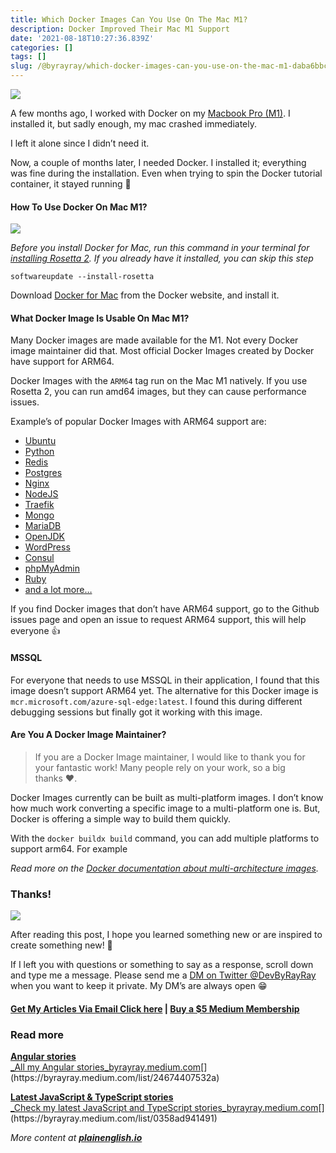 ```yaml
---
title: Which Docker Images Can You Use On The Mac M1?
description: Docker Improved Their Mac M1 Support
date: '2021-08-18T10:27:36.839Z'
categories: []
tags: []
slug: /@byrayray/which-docker-images-can-you-use-on-the-mac-m1-daba6bbc2dc5
---
```


![](/images/1__DKfSUf4B2__vIvDWAMsmQhA.jpeg)

A few months ago, I worked with Docker on my [Macbook Pro (M1)](https://www.amazon.com/dp/B08N5N6RSS/ref=fs_a_mbt2_us2). I installed it, but sadly enough, my mac crashed immediately.

I left it alone since I didn’t need it.

Now, a couple of months later, I needed Docker. I installed it; everything was fine during the installation. Even when trying to spin the Docker tutorial container, it stayed running 🥳

#### How To Use Docker On Mac M1?

![](/images/1__ocj7HTjW6LYM4F8T__ygVAQ.png)

_Before you install Docker for Mac, run this command in your terminal for_ [_installing Rosetta 2_](https://support.apple.com/en-us/HT211861)_. If you already have it installed, you can skip this step_

```
softwareupdate --install-rosetta
```

Download [Docker for Mac](https://docs.docker.com/desktop/mac/install/) from the Docker website, and install it.

#### **What Docker Image Is Usable On Mac M1?**

Many Docker images are made available for the M1. Not every Docker image maintainer did that. Most official Docker Images created by Docker have support for ARM64.

Docker Images with the `ARM64` tag run on the Mac M1 natively. If you use Rosetta 2, you can run amd64 images, but they can cause performance issues.

Example’s of popular Docker Images with ARM64 support are:

*   [Ubuntu](https://hub.docker.com/_/ubuntu)
*   [Python](https://hub.docker.com/_/python)
*   [Redis](https://hub.docker.com/_/redis)
*   [Postgres](https://hub.docker.com/_/postgres)
*   [Nginx](https://hub.docker.com/_/nginx)
*   [NodeJS](https://hub.docker.com/_/node)
*   [Traefik](https://hub.docker.com/_/traefik)
*   [Mongo](https://hub.docker.com/_/mongo)
*   [MariaDB](https://hub.docker.com/_/mariadb)
*   [OpenJDK](https://hub.docker.com/_/openjdk)
*   [WordPress](https://hub.docker.com/_/wordpress)
*   [Consul](https://hub.docker.com/_/consul)
*   [phpMyAdmin](https://hub.docker.com/_/phpmyadmin)
*   [Ruby](https://hub.docker.com/_/ruby)
*   [and a lot more…](https://hub.docker.com/search?q=&type=image&architecture=arm%2Carm64)

If you find Docker images that don’t have ARM64 support, go to the Github issues page and open an issue to request ARM64 support, this will help everyone 👍

#### **MSSQL**

For everyone that needs to use MSSQL in their application, I found that this image doesn’t support ARM64 yet. The alternative for this Docker image is `mcr.microsoft.com/azure-sql-edge:latest`. I found this during different debugging sessions but finally got it working with this image.

#### **Are You A Docker Image Maintainer?**

> If you are a Docker Image maintainer, I would like to thank you for your fantastic work! Many people rely on your work, so a big thanks ❤_️_.

Docker Images currently can be built as multi-platform images. I don’t know how much work converting a specific image to a multi-platform one is. But, Docker is offering a simple way to build them quickly.

With the `docker buildx build` command, you can add multiple platforms to support arm64. For example

_Read more on the_ [_Docker documentation about multi-architecture images_](https://docs.docker.com/desktop/multi-arch/#build-multi-arch-images-with-buildx)_._

### Thanks!

![](/images/0__Qay6DRNLz9jUR0UQ.jpg)

After reading this post, I hope you learned something new or are inspired to create something new! 🤗

If I left you with questions or something to say as a response, scroll down and type me a message. Please send me a [DM on Twitter @DevByRayRay](https://twitter.com/@devbyrayray) when you want to keep it private. My DM’s are always open 😁

#### [Get My Articles Via Email Click here](https://byrayray.medium.com/subscribe) | [Buy a $5 Medium Membership](https://byrayray.medium.com/subscribe)

### Read more

[**Angular stories**  
_All my Angular stories_byrayray.medium.com](https://byrayray.medium.com/list/24674407532a "https://byrayray.medium.com/list/24674407532a")[](https://byrayray.medium.com/list/24674407532a)

[**Latest JavaScript & TypeScript stories**  
_Check my latest JavaScript and TypeScript stories_byrayray.medium.com](https://byrayray.medium.com/list/0358ad941491 "https://byrayray.medium.com/list/0358ad941491")[](https://byrayray.medium.com/list/0358ad941491)

_More content at_ [**_plainenglish.io_**](http://plainenglish.io)
